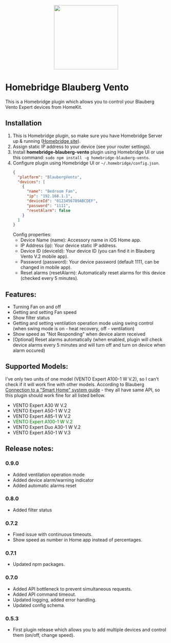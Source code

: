 <p align="center"><img src="https://blaubergventilatoren.de/assets/9f5a0cb2/images/blauberg.svg" width="200"></p>

# Homebridge Blauberg Vento

This is a Homebridge plugin which allows you to control your Blauberg Vento Expert devices from HomeKit.


## Installation

1. This is Homebridge plugin, so make sure you have Homebridge Server up & running ([Homebridge site](https://homebridge.io)).
2. Assign static IP address to your device (see your router settings).
3. Install **homebridge-blauberg-vento** plugin using Homebridge UI or use this command: `sudo npm install -g homebridge-blauberg-vento`.
4. Configure plugin using Homebridge UI or `~/.homebridge/config.json`.
    ```json
    {
      "platform": "BlaubergVento",
      "devices": [
        {
          "name": "Bedroom Fan",
          "ip": "192.168.1.1",
          "deviceId": "0123456789ABCDEF",
          "password": "1111",
          "resetAlarm": false
        }
      ]
    }
    ```
   Config properties:
   - Device Name (name): Accessory name in iOS Home app.
   - IP Address (ip): Your device static IP address.
   - Device ID (deviceId): Your device ID (you can find it in Blauberg Vento V.2 mobile app).
   - Password (password): Your device password (default 1111, can be changed in mobile app).
   - Reset alarms (resetAlarm): Automatically reset alarms for this device (checked every 5 minutes).

## Features:

- Turning Fan on and off
- Getting and setting Fan speed
- Show filter status
- Getting and setting ventilation operation mode using swing control (when swing mode is on - heat recovery, off - ventilation)
- Show speed as "Not Responding" when device alarm received
- [Optional] Reset alarms automatically (when enabled, plugin will check device alarms every 5 minutes and will turn off and turn on device when alarm occured)

## Supported Models:

I've only two units of one model (VENTO Expert A100-1 W V.2), so I can't check if it will work fine with other models.
According to Blauberg [Connection to a "Smart Home" system guide](https://blaubergventilatoren.net/download/vento-expert-a100-1-s10-w-v2-manual-14758.pdf) - they all have same API, so this plugin should work fine for all listed bellow.

- VENTO Expert A30 W V.2
- VENTO Expert A50-1 W V.2
- VENTO Expert A85-1 W V.2
- <span style="color:green">VENTO Expert A100-1 W V.2</span>
- VENTO Expert Duo A30-1 W V.2
- VENTO Expert A50-1 W V.3

## Release notes:

### 0.9.0
- Added ventilation operation mode
- Added device alarm/warning indicator
- Added automatic alarms reset

### 0.8.0
- Added filter status

### 0.7.2
- Fixed issue with continuous timeouts.
- Show speed as number in Home app instead of percentages.

### 0.7.1
- Updated npm packages.

### 0.7.0
- Added API bottleneck to prevent simultaneous requests.
- Added API command timeout.
- Updated logging, added error handling.
- Updated config schema.

### 0.5.3
- First plugin release which allows you to add multiple devices and control them (on/off, change speed).